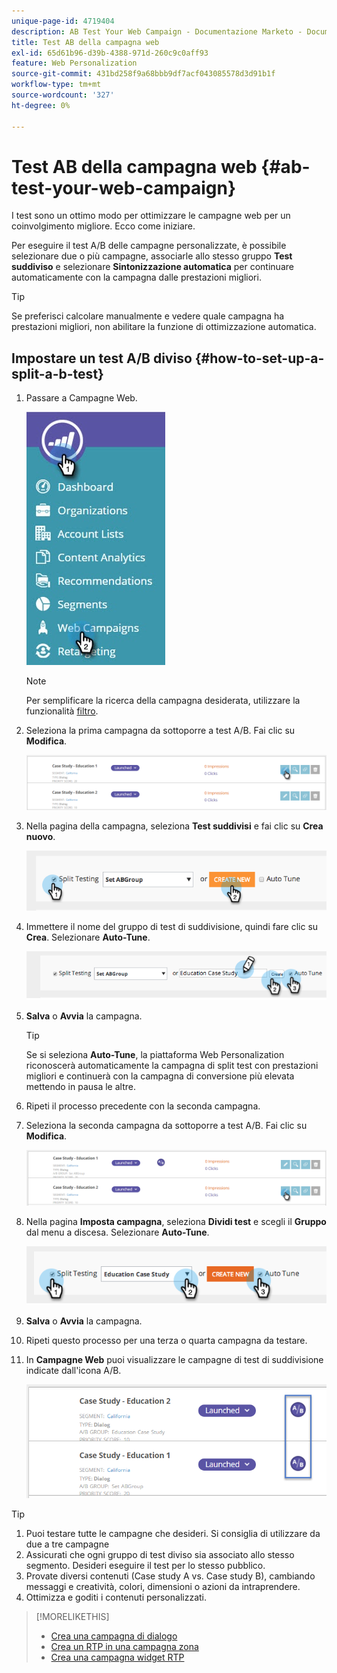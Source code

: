 ```yaml
---
unique-page-id: 4719404
description: AB Test Your Web Campaign - Documentazione Marketo - Documentazione del prodotto
title: Test AB della campagna web
exl-id: 65d61b96-d39b-4388-971d-260c9c0aff93
feature: Web Personalization
source-git-commit: 431bd258f9a68bbb9df7acf043085578d3d91b1f
workflow-type: tm+mt
source-wordcount: '327'
ht-degree: 0%

---
```


# Test AB della campagna web {#ab-test-your-web-campaign}

I test sono un ottimo modo per ottimizzare le campagne web per un coinvolgimento migliore. Ecco come iniziare.

Per eseguire il test A/B delle campagne personalizzate, è possibile selezionare due o più campagne, associarle allo stesso gruppo **Test suddiviso** e selezionare **Sintonizzazione automatica** per continuare automaticamente con la campagna dalle prestazioni migliori.

>[!TIP]
>
>Se preferisci calcolare manualmente e vedere quale campagna ha prestazioni migliori, non abilitare la funzione di ottimizzazione automatica.

## Impostare un test A/B diviso {#how-to-set-up-a-split-a-b-test}

1. Passare a Campagne Web.

   ![](assets/web-campaigns-hand-2.jpg)

   >[!NOTE]
   >
   >Per semplificare la ricerca della campagna desiderata, utilizzare la funzionalità [filtro](/help/marketo/product-docs/web-personalization/working-with-web-campaigns/filter-web-campaigns.md).

1. Seleziona la prima campagna da sottoporre a test A/B. Fai clic su **Modifica**.

   ![](assets/image2016-11-4-13-3a46-3a37.png)

1. Nella pagina della campagna, seleziona **Test suddivisi** e fai clic su **Crea nuovo**.

   ![](assets/image2014-11-26-16-3a47-3a18.png)

1. Immettere il nome del gruppo di test di suddivisione **&#x200B;**, quindi fare clic su **Crea**. Selezionare **Auto-Tune**.

   ![](assets/image2014-11-26-16-3a52-3a24.png)

1. **Salva** o **Avvia** la campagna.

   >[!TIP]
   >
   >Se si seleziona **Auto-Tune**, la piattaforma Web Personalization riconoscerà automaticamente la campagna di split test con prestazioni migliori e continuerà con la campagna di conversione più elevata mettendo in pausa le altre.

1. Ripeti il processo precedente con la seconda campagna.

1. Seleziona la seconda campagna da sottoporre a test A/B. Fai clic su **Modifica**.

   ![](assets/image2016-11-4-13-3a51-3a39.png)

1. Nella pagina **Imposta campagna**, seleziona **Dividi test** e scegli il **Gruppo** dal menu a discesa. Selezionare **Auto-Tune**.

   ![](assets/image2014-11-26-17-3a2-3a17.png)

1. **Salva** o **Avvia** la campagna.

1. Ripeti questo processo per una terza o quarta campagna da testare.

1. In **Campagne Web** puoi visualizzare le campagne di test di suddivisione indicate dall&#39;icona A/B.

   ![](assets/image2016-11-4-13-3a55-3a5.png)

>[!TIP]
>
>1. Puoi testare tutte le campagne che desideri. Si consiglia di utilizzare da due a tre campagne
>1. Assicurati che ogni gruppo di test diviso sia associato allo stesso segmento. Desideri eseguire il test per lo stesso pubblico.
>1. Provate diversi contenuti (Case study A vs. Case study B), cambiando messaggi e creatività, colori, dimensioni o azioni da intraprendere.
>1. Ottimizza e goditi i contenuti personalizzati.

>[!MORELIKETHIS]
>
>* [Crea una campagna di dialogo](/help/marketo/product-docs/web-personalization/working-with-web-campaigns/create-a-new-dialog-web-campaign.md)
>* [Crea un RTP in una campagna zona](/help/marketo/product-docs/web-personalization/working-with-web-campaigns/create-a-new-in-zone-web-campaign.md)
>* [Crea una campagna widget RTP](/help/marketo/product-docs/web-personalization/working-with-web-campaigns/create-a-new-widget-web-campaign.md)
